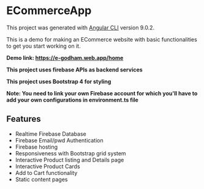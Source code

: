 # ECommerceApp

This project was generated with [Angular CLI](https://github.com/angular/angular-cli) version 9.0.2.

This is a demo for making an ECommerce website with basic functionalities to get you start working on it.

**Demo link: https://e-godham.web.app/home**

**This project uses firebase APIs as backend services**

**This project uses Bootstrap 4 for styling**

**Note: You need to link your own Firebase account for which you'll have to add your own configurations in environment.ts file**

## Features
- Realtime Firebase Database
- Firebase Email/pwd Authentication
- Firebase hosting
- Responsiveness with Bootstrap grid system
- Interactive Product listing and Details page
- Interactive Product Cards
- Add to Cart functionality
- Static content pages
